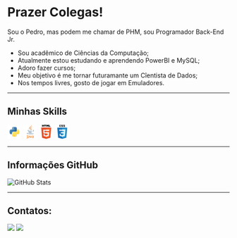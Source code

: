 # Prazer Colegas!

Sou o Pedro, mas podem me chamar de PHM, sou Programador Back-End Jr.

- Sou acadêmico de Ciências da Computação;
- Atualmente estou estudando e aprendendo PowerBI e MySQL;
- Adoro fazer cursos;
- Meu objetivo é me tornar futuramante um Cîentista de Dados;
- Nos tempos livres, gosto de jogar em Emuladores.


---


##  Minhas Skills

<code><img height="32" src="https://raw.githubusercontent.com/github/explore/80688e429a7d4ef2fca1e82350fe8e3517d3494d/topics/python/python.png" alt="Python"/></code>
<code><img height="32" src="https://raw.githubusercontent.com/github/explore/80688e429a7d4ef2fca1e82350fe8e3517d3494d/topics/java/java.png" alt="Java"/></code>
<code><img height="32" src="https://raw.githubusercontent.com/github/explore/80688e429a7d4ef2fca1e82350fe8e3517d3494d/topics/html/html.png" alt="HTML5"/></code>
<code><img height="32" src="https://raw.githubusercontent.com/github/explore/80688e429a7d4ef2fca1e82350fe8e3517d3494d/topics/css/css.png" alt="CSS"/></code>

---


##  Informações GitHub

![GitHub Stats](https://github-readme-stats.vercel.app/api?username=phmac20xx2&show_icons=true)


---


## Contatos:

<p align="left">

  <a href="https://mail.google.com/mail/u/0/#inbox" alt="Gmail">
  <img src="https://img.shields.io/badge/-Gmail-FF0000?style=flat-square&labelColor=FF0000&logo=gmail&logoColor=white&link=https://mail.google.com/mail/u/0/#inbox" /></a>

  <a href="https://www.linkedin.com/in/pedro-macedo-62b597247/" alt="Linkedin">
  <img src="https://img.shields.io/badge/-Linkedin-0e76a8?style=flat-square&logo=Linkedin&logoColor=white&link=https://www.linkedin.com/in/pedro-macedo-62b597247/" /></a>
  
</p>
